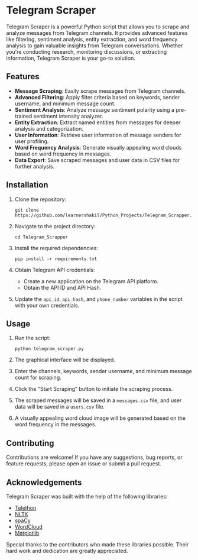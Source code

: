 # Telegram Scraper

Telegram Scraper is a powerful Python script that allows you to scrape and analyze messages from Telegram channels. It provides advanced features like filtering, sentiment analysis, entity extraction, and word frequency analysis to gain valuable insights from Telegram conversations. Whether you're conducting research, monitoring discussions, or extracting information, Telegram Scraper is your go-to solution.

## Features

- **Message Scraping**: Easily scrape messages from Telegram channels.
- **Advanced Filtering**: Apply filter criteria based on keywords, sender username, and minimum message count.
- **Sentiment Analysis**: Analyze message sentiment polarity using a pre-trained sentiment intensity analyzer.
- **Entity Extraction**: Extract named entities from messages for deeper analysis and categorization.
- **User Information**: Retrieve user information of message senders for user profiling.
- **Word Frequency Analysis**: Generate visually appealing word clouds based on word frequency in messages.
- **Data Export**: Save scraped messages and user data in CSV files for further analysis.

## Installation

1. Clone the repository:

   ```shell
   git clone https://github.com/learnershakil/Python_Projects/Telegram_Scrapper.git
   ```

2. Navigate to the project directory:

   ```shell
   cd Telegram_Scrapper
   ```

3. Install the required dependencies:

   ```shell
   pip install -r requirements.txt
   ```

4. Obtain Telegram API credentials:
   - Create a new application on the Telegram API platform.
   - Obtain the API ID and API Hash.

5. Update the `api_id`, `api_hash`, and `phone_number` variables in the script with your own credentials.

## Usage

1. Run the script:

   ```shell
   python telegram_scraper.py
   ```

2. The graphical interface will be displayed.
3. Enter the channels, keywords, sender username, and minimum message count for scraping.
4. Click the "Start Scraping" button to initiate the scraping process.
5. The scraped messages will be saved in a `messages.csv` file, and user data will be saved in a `users.csv` file.
6. A visually appealing word cloud image will be generated based on the word frequency in the messages.

## Contributing

Contributions are welcome! If you have any suggestions, bug reports, or feature requests, please open an issue or submit a pull request.

## Acknowledgements

Telegram Scraper was built with the help of the following libraries:

- [Telethon](https://github.com/LonamiWebs/Telethon)
- [NLTK](https://github.com/nltk/nltk)
- [spaCy](https://github.com/explosion/spaCy)
- [WordCloud](https://github.com/amueller/word_cloud)
- [Matplotlib](https://github.com/matplotlib/matplotlib)

Special thanks to the contributors who made these libraries possible. Their hard work and dedication are greatly appreciated.
